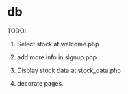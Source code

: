 db
==

TODO:
1. Select stock at welcome.php

2. add more info in signup.php

3. Display stock data at stock_data.php

4. decorate pages.